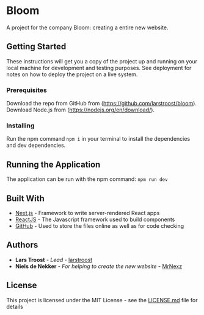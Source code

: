 # Bloom
A project for the company Bloom: creating a entire new website.

## Getting Started
These instructions will get you a copy of the project up and running on your local machine for development and testing purposes. See deployment for notes on how to deploy the project on a live system.

### Prerequisites
Download the repo from GitHub from (https://github.com/larstroost/bloom).
Download Node.js from (https://nodejs.org/en/download/).

### Installing
Run the npm command `npm i` in your terminal to install the dependencies and dev dependencies.

## Running the Application
The application can be run with the npm command: `npm run dev`

## Built With
* [Next.js](https://nextjs.org/) - Framework to write server-rendered React apps
* [ReactJS](https://reactjs.org/docs/) - The Javascript framework used to build components
* [GitHub](https://github.com/) - Used to store the files online as well as for code checking

## Authors
* **Lars Troost** - *Lead* - [larstroost](https://github.com/larstroost)
* **Niels de Nekker** - *For helping to create the new website* - [MrNexz](https://github.com/MrNexz)

## License
This project is licensed under the MIT License - see the [LICENSE.md](LICENSE.md) file for details
